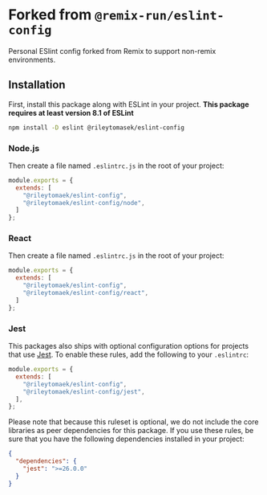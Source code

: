 # Forked from `@remix-run/eslint-config`

Personal ESlint config forked from Remix to support non-remix environments.

## Installation

First, install this package along with ESLint in your project. **This package requires at least version 8.1 of ESLint**

```sh
npm install -D eslint @rileytomasek/eslint-config
```

### Node.js

Then create a file named `.eslintrc.js` in the root of your project:

```js filename=.eslintrc.js
module.exports = {
  extends: [
    "@rileytomaek/eslint-config",
    "@rileytomaek/eslint-config/node",
  ]
};
```

### React

Then create a file named `.eslintrc.js` in the root of your project:

```js filename=.eslintrc.js
module.exports = {
  extends: [
    "@rileytomaek/eslint-config",
    "@rileytomaek/eslint-config/react",
  ]
};
```

### Jest

This packages also ships with optional configuration options for projects that use [Jest](https://jestjs.io/). To enable these rules, add the following to your `.eslintrc`:

```js filename=.eslintrc.js
module.exports = {
  extends: [
    "@rileytomaek/eslint-config",
    "@rileytomaek/eslint-config/jest",
  ],
};
```

Please note that because this ruleset is optional, we do not include the core libraries as peer dependencies for this package. If you use these rules, be sure that you have the following dependencies installed in your project:

```json filename=package.json
{
  "dependencies": {
    "jest": ">=26.0.0"
  }
}
```

